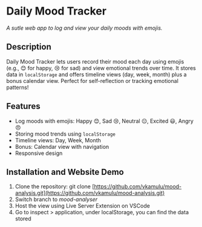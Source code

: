 # Daily Mood Tracker
*A sutle web app to log and view your daily moods with emojis.*

## Description
Daily Mood Tracker lets users record their mood each day using emojis (e.g., 😊 for happy, 😢 for sad) and view emotional trends over time. It stores data in `localStorage` and offers timeline views (day, week, month) plus a bonus calendar view. Perfect for self-reflection or tracking emotional patterns!

## Features
- Log moods with emojis: Happy 😊, Sad 😢, Neutral 😐, Excited 😃, Angry 😠
- Storing mood trends using `localStorage`
- Timeline views: Day, Week, Month
- Bonus: Calendar view with navigation
- Responsive design

## Installation and Website Demo
1. Clone the repository:
   git clone [https://github.com/vkamulu/mood-analysis.git](https://github.com/vkamulu/mood-analysis.git)
2. Switch branch to *mood-analyser*
3. Host the view using Live Server Extension on VSCode
4. Go to inspect > application, under localStorage, you can find the data stored

   
